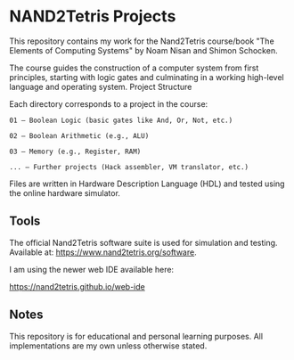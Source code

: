 # NAND2Tetris Projects

This repository contains my work for the Nand2Tetris course/book "The Elements of Computing Systems" by Noam Nisan and Shimon Schocken.

The course guides the construction of a computer system from first principles, starting with logic gates and culminating in a working high-level language and operating system.
Project Structure

Each directory corresponds to a project in the course:

    01 – Boolean Logic (basic gates like And, Or, Not, etc.)

    02 – Boolean Arithmetic (e.g., ALU)

    03 – Memory (e.g., Register, RAM)

    ... – Further projects (Hack assembler, VM translator, etc.)

Files are written in Hardware Description Language (HDL) and tested using the online hardware simulator.

## Tools

The official Nand2Tetris software suite is used for simulation and testing. Available at: https://www.nand2tetris.org/software.

I am using the newer web IDE available here:

https://nand2tetris.github.io/web-ide

## Notes

This repository is for educational and personal learning purposes. All implementations are my own unless otherwise stated.
